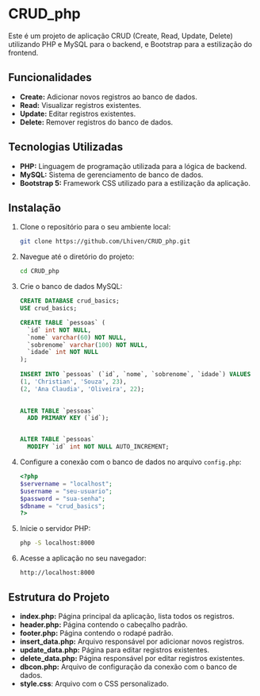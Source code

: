 # CRUD_php

Este é um projeto de aplicação CRUD (Create, Read, Update, Delete) utilizando PHP e MySQL para o backend, e Bootstrap para a estilização do frontend.

## Funcionalidades

- **Create:** Adicionar novos registros ao banco de dados.
- **Read:** Visualizar registros existentes.
- **Update:** Editar registros existentes.
- **Delete:** Remover registros do banco de dados.

## Tecnologias Utilizadas

- **PHP:** Linguagem de programação utilizada para a lógica de backend.
- **MySQL:** Sistema de gerenciamento de banco de dados.
- **Bootstrap 5:** Framework CSS utilizado para a estilização da aplicação.

## Instalação

1. Clone o repositório para o seu ambiente local:
    ```bash
    git clone https://github.com/Lhiven/CRUD_php.git
    ```

2. Navegue até o diretório do projeto:
    ```bash
    cd CRUD_php
    ```

3. Crie o banco de dados MySQL:
    ```sql
    CREATE DATABASE crud_basics;
    USE crud_basics;

    CREATE TABLE `pessoas` (
      `id` int NOT NULL,
      `nome` varchar(60) NOT NULL,
      `sobrenome` varchar(100) NOT NULL,
      `idade` int NOT NULL
    );
  
    INSERT INTO `pessoas` (`id`, `nome`, `sobrenome`, `idade`) VALUES
    (1, 'Christian', 'Souza', 23),
    (2, 'Ana Claudia', 'Oliveira', 22);
    
  
    ALTER TABLE `pessoas`
      ADD PRIMARY KEY (`id`);
    
    
    ALTER TABLE `pessoas`
      MODIFY `id` int NOT NULL AUTO_INCREMENT;

    ```

4. Configure a conexão com o banco de dados no arquivo `config.php`:
    ```php
    <?php
    $servername = "localhost";
    $username = "seu-usuario";
    $password = "sua-senha";
    $dbname = "crud_basics";
    ?>
    ```

5. Inicie o servidor PHP:
    ```bash
    php -S localhost:8000
    ```

6. Acesse a aplicação no seu navegador:
    ```
    http://localhost:8000
    ```

## Estrutura do Projeto

- **index.php:** Página principal da aplicação, lista todos os registros.
- **header.php:** Página contendo o cabeçalho padrão.
- **footer.php:** Página contendo o rodapé padrão.
- **insert_data.php:** Arquivo responsável por adicionar novos registros.
- **update_data.php:** Página para editar registros existentes.
- **delete_data.php:** Página responsável por editar registros existentes.
- **dbcon.php:** Arquivo de configuração da conexão com o banco de dados.
- **style.css**: Arquivo com o CSS personalizado.

